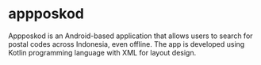 # appposkod
Appposkod is an Android-based application that allows users to search for postal codes across Indonesia, even offline. The app is developed using Kotlin programming language with XML for layout design.

